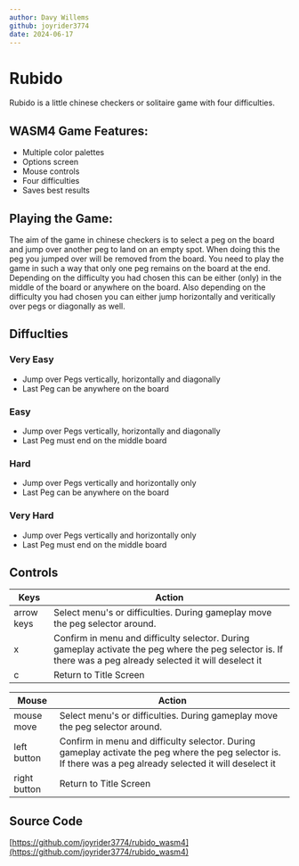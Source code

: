 ```yaml
---
author: Davy Willems
github: joyrider3774
date: 2024-06-17
---
```


# Rubido
Rubido is a little chinese checkers or solitaire game with four difficulties.

## WASM4 Game Features:
- Multiple color palettes
- Options screen
- Mouse controls
- Four difficulties
- Saves best results

## Playing the Game:
The aim of the game in chinese checkers is to select a peg on the board and jump over another peg to land on an empty spot. When doing this the peg you jumped over will be removed from the board.
You need to play the game in such a way that only one peg remains on the board at the end. Depending on the difficulty you had chosen this can be either (only) in the middle of the board or anywhere on the board.
Also depending on the difficulty you had chosen you can either jump horizontally and veritically over pegs or diagonally as well.

## Diffuclties 

### Very Easy
- Jump over Pegs vertically, horizontally and diagonally
- Last Peg can be anywhere on the board

### Easy
- Jump over Pegs vertically, horizontally and diagonally
- Last Peg must end on the middle board

### Hard
- Jump over Pegs vertically and horizontally only
- Last Peg can be anywhere on the board

### Very Hard
- Jump over Pegs vertically and horizontally only
- Last Peg must end on the middle board


## Controls

| Keys | Action |
| ------ | ------ |
| arrow keys | Select menu's or difficulties. During gameplay move the peg selector around. |
| x | Confirm in menu and difficulty selector. During gameplay activate the peg where the peg selector is. If there was a peg already selected it will deselect it |
| c | Return to Title Screen |


| Mouse | Action |
| ------ | ------ |
| mouse move | Select menu's or difficulties. During gameplay move the peg selector around. |
| left button | Confirm in menu and difficulty selector. During gameplay activate the peg where the peg selector is. If there was a peg already selected it will deselect it |
| right button | Return to Title Screen |


## Source Code
[https://github.com/joyrider3774/rubido_wasm4](https://github.com/joyrider3774/rubido_wasm4)